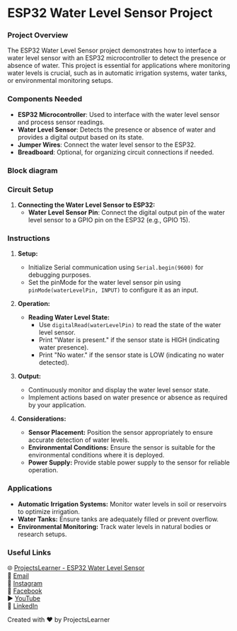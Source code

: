 # ESP32 Water Level Sensor Project

### Project Overview
The ESP32 Water Level Sensor project demonstrates how to interface a water level sensor with an ESP32 microcontroller to detect the presence or absence of water. This project is essential for applications where monitoring water levels is crucial, such as in automatic irrigation systems, water tanks, or environmental monitoring setups.

### Components Needed
- **ESP32 Microcontroller**: Used to interface with the water level sensor and process sensor readings.
- **Water Level Sensor**: Detects the presence or absence of water and provides a digital output based on its state.
- **Jumper Wires**: Connect the water level sensor to the ESP32.
- **Breadboard**: Optional, for organizing circuit connections if needed.

### Block diagram


### Circuit Setup
1. **Connecting the Water Level Sensor to ESP32:**
   - **Water Level Sensor Pin**: Connect the digital output pin of the water level sensor to a GPIO pin on the ESP32 (e.g., GPIO 15).

### Instructions
1. **Setup:**
   - Initialize Serial communication using `Serial.begin(9600)` for debugging purposes.
   - Set the pinMode for the water level sensor pin using `pinMode(waterLevelPin, INPUT)` to configure it as an input.

2. **Operation:**
   - **Reading Water Level State:**
     - Use `digitalRead(waterLevelPin)` to read the state of the water level sensor.
     - Print "Water is present." if the sensor state is HIGH (indicating water presence).
     - Print "No water." if the sensor state is LOW (indicating no water detected).

3. **Output:**
   - Continuously monitor and display the water level sensor state.
   - Implement actions based on water presence or absence as required by your application.

4. **Considerations:**
   - **Sensor Placement:** Position the sensor appropriately to ensure accurate detection of water levels.
   - **Environmental Conditions:** Ensure the sensor is suitable for the environmental conditions where it is deployed.
   - **Power Supply:** Provide stable power supply to the sensor for reliable operation.

### Applications
- **Automatic Irrigation Systems:** Monitor water levels in soil or reservoirs to optimize irrigation.
- **Water Tanks:** Ensure tanks are adequately filled or prevent overflow.
- **Environmental Monitoring:** Track water levels in natural bodies or research setups.

### Useful Links
🌐 [ProjectsLearner - ESP32 Water Level Sensor](https://projectslearner.com/learn/esp32-water-level-sensor)  
📧 [Email](mailto:projectslearner@gmail.com)  
📸 [Instagram](https://www.instagram.com/projectslearner/)  
📘 [Facebook](https://www.facebook.com/projectslearner)  
▶️ [YouTube](https://www.youtube.com/@ProjectsLearner)  
📘 [LinkedIn](https://www.linkedin.com/in/projectslearner)

Created with ❤️ by ProjectsLearner
